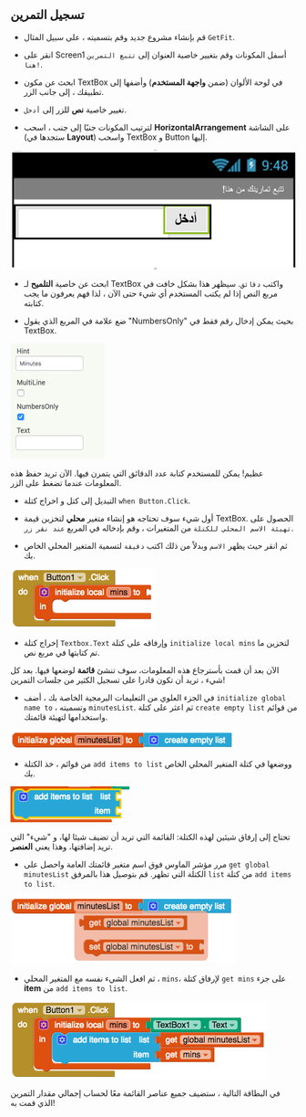 ## تسجيل التمرين

+ قم بإنشاء مشروع جديد وقم بتسميته ، على سبيل المثال `GetFit`.

+ انقر على Screen1 أسفل المكونات وقم بتغيير خاصية العنوان إلى `تتبع التمرين هنا!`.

+ ابحث عن مكون TextBox في لوحة الألوان (ضمن **واجهة المستخدم**) وأضفها إلى تطبيقك ، إلى جانب الزر.

+ تغيير خاصية **نص** للزر إلى `أدخل`.

+ لترتيب المكونات جنبًا إلى جنب ، اسحب **HorizontalArrangement** على الشاشة (ستجدها في **Layout**) واسحب TextBox و Button إليها.

![](images/s3Horizontal.png)

+ ابحث عن خاصية **التلميح** لـ TextBox واكتب `دقائق`. سيظهر هذا بشكل خافت في مربع النص إذا لم يكتب المستخدم أي شيء حتى الآن ، لذا فهم يعرفون ما يجب كتابته.

+ ضع علامة في المربع الذي يقول "NumbersOnly" بحيث يمكن إدخال رقم فقط في TextBox.

![](images/s3HintNumsOnly.png)

عظيم! يمكن للمستخدم كتابة عدد الدقائق التي يتمرن فيها. الآن تريد حفظ هذه المعلومات عندما تضغط على الزر.

+ التبديل إلى كتل و اخراج كتلة `when Button.Click`.

+ أول شيء سوف تحتاجه هو إنشاء متغير **محلي** لتخزين قيمة TextBox. الحصول على `تهيئة الاسم المحلي للكتلة` من المتغيرات ، وقم بإدخاله في المربع `عند نقر زر`.

+ ثم انقر حيث يظهر `الاسم` وبدلاً من ذلك اكتب `دقيقة` لتسمية المتغير المحلي الخاص بك.

![](images/s3LocalVar.png)

+ إخراج كتلة `Textbox.Text` وإرفاقه على كتلة `initialize local mins` لتخزين ما تم كتابتها في مربع نص.

الآن بعد أن قمت بأسترجاع هذه المعلومات، سوف تنشئ **قائمة** لوضعها فيها. بعد كل شيء ، تريد أن تكون قادرا على تسجيل الكثير من جلسات التمرين!

+ في الجزء العلوي من التعليمات البرمجية الخاصة بك ، أضف `initialize global name to` ، وتسميته `minutesList`. ثم اعثر على كتلة `create empty list` من قوائم واستخدامها لتهيئة قائمتك.

![](images/s3CreateEmptyList.png)

+ من قوائم ، خذ الكتلة `add items to list` ووضعها في كتلة المتغير المحلي الخاص بك.

![](images/s3AddItemsBlock.png)

تحتاج إلى إرفاق شيئين لهذه الكتلة: القائمة التي تريد أن تضيف شيئا لها، و "شيء" التي تريد إضافتها، وهذا يعني **العنصر**.

+ مرر مؤشر الماوس فوق اسم متغير قائمتك العامة واحصل على `get global minutesList` الكتلة التي تظهر. قم بتوصيل هذا بالمرفق `list` من كتلة `add items to list`.

![](images/s3GetGlobalList.png)

+ ثم افعل الشيء نفسه مع المتغير المحلي ، `mins`، لإرفاق كتلة `get mins` على جزء **item** من `add items to list`.

![](images/s3AddItemToList.png)

في البطاقة التالية ، ستضيف جميع عناصر القائمة معًا لحساب إجمالي مقدار التمرين الذي قمت به!
